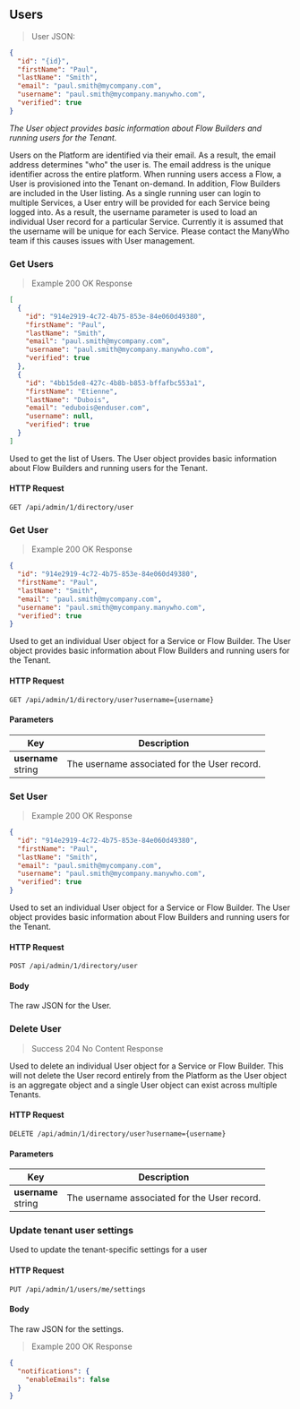 ## Users

> User JSON:

```json
{
  "id": "{id}",
  "firstName": "Paul",
  "lastName": "Smith",
  "email": "paul.smith@mycompany.com",
  "username": "paul.smith@mycompany.manywho.com",
  "verified": true
}
```

*The User object provides basic information about Flow Builders and running users for the Tenant.*

Users on the Platform are identified via their email. As a result, the email address determines "who" the user is. The email address is the unique identifier across the entire platform. When running users access a Flow, a User is provisioned into the Tenant on-demand. In addition, Flow Builders are included in the User listing. As a single running user can login to multiple Services, a User entry will be provided for each Service being logged into. As a result, the username parameter is used to load an individual User record for a particular Service. Currently it is assumed that the username will be unique for each Service. Please contact the ManyWho team if this causes issues with User management.


### Get Users

> Example 200 OK Response

```json
[
  {
    "id": "914e2919-4c72-4b75-853e-84e060d49380",
    "firstName": "Paul",
    "lastName": "Smith",
    "email": "paul.smith@mycompany.com",
    "username": "paul.smith@mycompany.manywho.com",
    "verified": true
  },
  {
    "id": "4bb15de8-427c-4b8b-b853-bffafbc553a1",
    "firstName": "Etienne",
    "lastName": "Dubois",
    "email": "edubois@enduser.com",
    "username": null,
    "verified": true
  }
]
```

Used to get the list of Users. The User object provides basic information about Flow Builders and running users for the Tenant.

#### HTTP Request

`GET /api/admin/1/directory/user`

### Get User

> Example 200 OK Response

```json
{
  "id": "914e2919-4c72-4b75-853e-84e060d49380",
  "firstName": "Paul",
  "lastName": "Smith",
  "email": "paul.smith@mycompany.com",
  "username": "paul.smith@mycompany.manywho.com",
  "verified": true
}
```

Used to get an individual User object for a Service or Flow Builder. The User object provides basic information about Flow Builders and running users for the Tenant.

#### HTTP Request

`GET /api/admin/1/directory/user?username={username}`

#### Parameters

Key | Description
--- | -----------
**username**<br/>string | The username associated for the User record.


### Set User

> Example 200 OK Response

```json
{
  "id": "914e2919-4c72-4b75-853e-84e060d49380",
  "firstName": "Paul",
  "lastName": "Smith",
  "email": "paul.smith@mycompany.com",
  "username": "paul.smith@mycompany.manywho.com",
  "verified": true
}
```

Used to set an individual User object for a Service or Flow Builder. The User object provides basic information about Flow Builders and running users for the Tenant.

#### HTTP Request

`POST /api/admin/1/directory/user`

#### Body

The raw JSON for the User.


### Delete User

> Success 204 No Content Response

Used to delete an individual User object for a Service or Flow Builder. This will not delete the User record entirely from the Platform as the User object is an aggregate object and a single User object can exist across multiple Tenants.

#### HTTP Request

`DELETE /api/admin/1/directory/user?username={username}`

#### Parameters

Key | Description
--- | -----------
**username**<br/>string | The username associated for the User record.


### Update tenant user settings

Used to update the tenant-specific settings for a user

#### HTTP Request

`PUT /api/admin/1/users/me/settings`

#### Body

The raw JSON for the settings.

> Example 200 OK Response

```json
{
  "notifications": {
    "enableEmails": false
  }
}
```